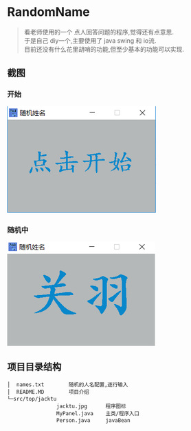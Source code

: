 # RandomName
>看老师使用的一个 点人回答问题的程序,觉得还有点意思.<br/>
于是自己 diy一个,主要使用了 java swing 和 io流.<br/>
目前还没有什么花里胡哨的功能,但至少基本的功能可以实现.

## 截图
### 开始
![开始](https://github.com/tu-jacktu/RandomName/blob/master/readme/1.PNG)

### 随机中
![随机中](https://github.com/tu-jacktu/RandomName/blob/master/readme/2.PNG)

## 项目目录结构
```
│  names.txt		随机的人名配置,逐行输入
│  README.MD 		项目介绍
└─src/top/jacktu
                jacktu.jpg		程序图标
                MyPanel.java	主类/程序入口
                Person.java		javaBean

```


